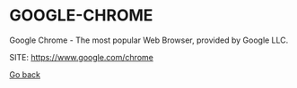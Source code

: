 # GOOGLE-CHROME

 Google Chrome - The most popular Web Browser, provided by Google LLC.

 SITE: https://www.google.com/chrome

 [Go back](https://portable-linux-apps.github.io/apps.html)

